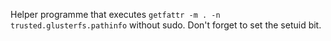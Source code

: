 Helper programme that executes `getfattr -m . -n trusted.glusterfs.pathinfo` without sudo.
Don't forget to set the setuid bit.
